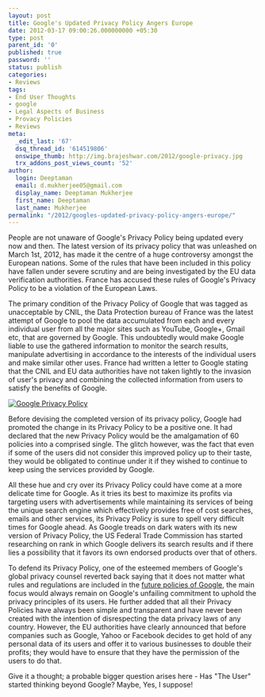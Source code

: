 ```yaml
---
layout: post
title: Google's Updated Privacy Policy Angers Europe
date: 2012-03-17 09:00:26.000000000 +05:30
type: post
parent_id: '0'
published: true
password: ''
status: publish
categories:
- Reviews
tags:
- End User Thoughts
- google
- Legal Aspects of Business
- Provacy Policies
- Reviews
meta:
  _edit_last: '67'
  dsq_thread_id: '614519806'
  onswipe_thumb: http://img.brajeshwar.com/2012/google-privacy.jpg
  trx_addons_post_views_count: '52'
author:
  login: Deeptaman
  email: d.mukherjee05@gmail.com
  display_name: Deeptaman Mukherjee
  first_name: Deeptaman
  last_name: Mukherjee
permalink: "/2012/googles-updated-privacy-policy-angers-europe/"
---
```

<p>People are not unaware of Google's Privacy Policy being updated every now and then. The latest version of its privacy policy that was unleashed on March 1st, 2012, has made it the centre of a huge controversy amongst the European nations. Some of the rules that have been included in this policy have fallen under severe scrutiny and are being investigated by the EU data verification authorities. France has accused these rules of Google's Privacy Policy to be a violation of the European Laws.</p>
<p>The primary condition of the Privacy Policy of Google that was tagged as unacceptable by CNIL, the Data Protection bureau of France was the latest attempt of Google to pool the data accumulated from each and every individual user from all the major sites such as YouTube, Google+, Gmail etc, that are governed by Google. This undoubtedly would make Google liable to use the gathered information to monitor the search results, manipulate advertising in accordance to the interests of the individual users and make similar other uses. France had written a letter to Google stating that the CNIL and EU data authorities have not taken lightly to the invasion of user's privacy and combining the collected information from users to satisfy the benefits of Google.</p>

<p><a href="http://www.google.com/policies/privacy/archive/"><img src="/static/2012/03/google-privacy.jpg" alt="Google Privacy Policy" /></a></p>
<p>Before devising the completed version of its privacy policy, Google had promoted the change in its Privacy Policy to be a positive one. It had declared that the new Privacy Policy would be the amalgamation of 60 policies into a comprised single. The glitch however, was the fact that even if some of the users did not consider this improved policy up to their taste, they would be obligated to continue under it if they wished to continue to keep using the services provided by Google.</p>
<p>All these hue and cry over its Privacy Policy could have come at a more delicate time for Google. As it tries its best to maximize its profits via targeting users with advertisements while maintaining its services of being the unique search engine which effectively provides free of cost searches, emails and other services, its Privacy Policy is sure to spell very difficult times for Google ahead. As Google treads on dark waters with its new version of Privacy Policy, the US Federal Trade Commission has started researching on rank in which Google delivers its search results and if there lies a possibility that it favors its own endorsed products over that of others.</p>
<p>To defend its Privacy Policy, one of the esteemed members of Google's global privacy counsel reverted back saying that it does not matter what rules and regulations are included in the <a href="http://www.law.com/jsp/cc/PubArticleCC.jsp?id=1202540189912">future policies of Google</a>, the main focus would always remain on Google's unfailing commitment to uphold the privacy principles of its users. He further added that all their Privacy Policies have always been simple and transparent and have never been created with the intention of disrespecting the data privacy laws of any country. However, the EU authorities have clearly announced that before companies such as Google, Yahoo or Facebook decides to get hold of any personal data of its users and offer it to various businesses to double their profits; they would have to ensure that they have the permission of the users to do that.  </p>
<p>Give it a thought; a probable bigger question arises here - Has "The User" started thinking beyond Google? Maybe, Yes, I suppose!</p>
